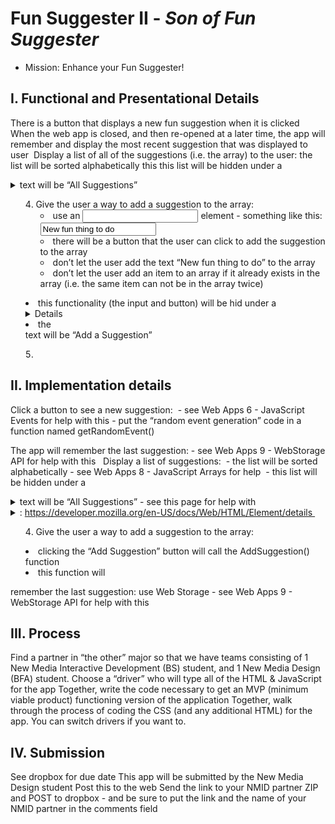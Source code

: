 # Fun Suggester II - *Son of Fun Suggester*


- Mission: Enhance your Fun Suggester!


## I. Functional and Presentational Details

There is a button that displays a new fun suggestion when it is clicked 
When the web app is closed, and then re-opened at a later time, the app will remember and display the most recent suggestion that was displayed to user 
Display a list of all of the suggestions (i.e. the array) to the user:
 the list will be sorted alphabetically this
this list will be hidden under a <details> tag
 the <summary> text will be  “All Suggestions”

4) Give the user a way to add a suggestion to the array:
    -  use an <input> element - something like this: <input id="newItem" type="text" value="New fun thing to do" />
    - there will be a button that the user can click to add the suggestion to the array
    - don’t let the user add the text “New fun thing to do” to the array
    - don’t let the user add an item to an array if it already exists in the array (i.e. the same item can not be in the array twice)
- this functionality (the input and button) will be hid under a <details> tag
- the <summary> text will be  “Add a Suggestion”

5) 



## II. Implementation details
Click a button to see a new suggestion:      - see Web Apps 6 - JavaScript Events for help with this
           - put the “random event generation” code in a function named getRandomEvent()

The app will remember the last suggestion:
	- see Web Apps 9 - WebStorage API for help with this
 
Display a list of suggestions:  - the list will be sorted alphabetically - see Web Apps 8 - JavaScript Arrays for help  - this list will be hidden under a <details> tag  - the <summary> text will be  “All Suggestions” -  see this page for help with <details> and <summary>: https://developer.mozilla.org/en-US/docs/Web/HTML/Element/details 

4) Give the user a way to add a suggestion to the array: 
  - clicking the “Add Suggestion” button will call the AddSuggestion() function
- this function will 

remember the last suggestion:
use Web Storage - see Web Apps 9 - WebStorage API for help with this



## III. Process
Find a partner in “the other” major so that we have teams consisting of 1 New Media Interactive Development (BS) student, and 1 New Media Design (BFA) student.
Choose a “driver” who will type all of the HTML & JavaScript for the app
Together, write the code necessary to get an MVP (minimum viable product) functioning version of the application 
Together, walk through the process of coding the CSS (and any additional HTML) for the app. You can switch drivers if you want to.


## IV. Submission
See dropbox for due date
This app will be submitted by the New Media Design student
Post this to the web
Send the link to your NMID partner
ZIP and POST to dropbox - and be sure to put the link and the name of your NMID partner in the comments field
